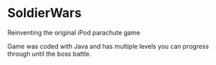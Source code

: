 # SoldierWars
Reinventing the original iPod parachute game

Game was coded with Java and has multiple levels you can progress through until the boss battle.
